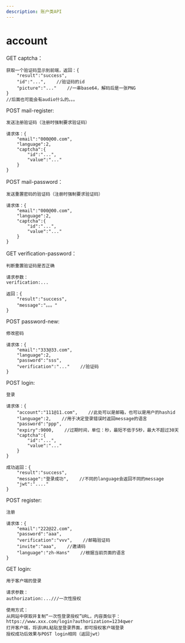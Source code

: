 ```yaml
---
description: 账户类API
---
```


# account

GET captcha：

```text
获取一个验证码显示到前端，返回：{
    "result":"success",
    "id":"...",    //验证码的id
    "picture":"..."    //一串base64，解码后是一张PNG
}
//后面也可能会有audio什么的。。。
```

POST mail-register:

```text
发送注册验证码（注册时强制要求验证码）

请求体：{
    "email":"000@00.com",
    "language":2,
    "captcha":{
        "id":"...",
        "value":"..."
    }
}
```

POST mail-password：

```text
发送重置密码的验证码（注册时强制要求验证码）

请求体：{
    "email":"000@00.com",
    "language":2,
    "captcha":{
        "id":"...",
        "value":"..."
    }
}
```

GET verification-password：

```text
判断重置验证码是否正确

请求参数：
verification:...

返回：{
    "result":"success",
    "message":"。。。"
}
```

POST password-new:

```text
修改密码

请求体：{
    "email":"333@33.com",
    "language":2,
    "password":"sss",
    "verification":"..."    //验证码
}
```

POST login:

```text
登录

请求体：{
    "account":"111@11.com",    //此处可以是邮箱，也可以是用户的hashid
    "language":2,    //用于决定登录错误时返回message的语言
    "password":"ppp",
    "expiry":9000,    //过期时间，单位：秒，最短不低于5秒，最大不超过30天
    "captcha":{
        "id":"...",
        "value":"..."
    }
}

成功返回：{
    "result":"success",
    "message":"登录成功",    //不同的language会返回不同的message
    "jwt":"...."
}
```

POST register:

```text
注册

请求体：{
    "email":"222@22.com",
    "password":"aaa",
    "verification":"vvv",    //邮箱验证码
    "invite":"aaa",    //邀请码
    "language":"zh-Hans"    //根据当前页面的语言
}
```

GET login:

```text
用于客户端的登录

请求参数：
authorization:...///一次性授权

使用方式：
从网站中获取并复制“一次性登录授权”URL，内容类似于：
https://www.xxx.com/login?authorization=1234qwer
打开客户端，将该URL粘贴至登录界面，即可授权客户端登录
授权成功后效果与POST login相同（返回jwt）
```

